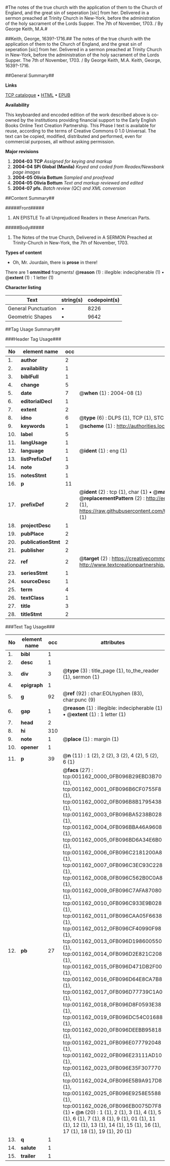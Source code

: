 #The notes of the true church with the application of them to the Church of England, and the great sin of seperation [sic] from her. Delivered in a sermon preached at Trinity Church in New-York, before the administration of the holy sacrament of the Lords Supper. The 7th of November, 1703. / By George Keith, M.A.#

##Keith, George, 1639?-1716.##
The notes of the true church with the application of them to the Church of England, and the great sin of seperation [sic] from her. Delivered in a sermon preached at Trinity Church in New-York, before the administration of the holy sacrament of the Lords Supper. The 7th of November, 1703. / By George Keith, M.A.
Keith, George, 1639?-1716.

##General Summary##

**Links**

[TCP catalogue](http://www.ota.ox.ac.uk/tcp/)  • 
[HTML](http://tei.it.ox.ac.uk/tcp/Texts-HTML/free/N00/N00968.html)  • 
[EPUB](http://tei.it.ox.ac.uk/tcp/Texts-EPUB/free/N00/N00968.epub)

**Availability**

This keyboarded and encoded edition of the
	       work described above is co-owned by the institutions
	       providing financial support to the Early English Books
	       Online Text Creation Partnership. This Phase I text is
	       available for reuse, according to the terms of Creative
	       Commons 0 1.0 Universal. The text can be copied,
	       modified, distributed and performed, even for
	       commercial purposes, all without asking permission.

**Major revisions**

1. __2004-03__ __TCP__ *Assigned for keying and markup*
1. __2004-04__ __SPi Global (Manila)__ *Keyed and coded from Readex/Newsbank page images*
1. __2004-05__ __Olivia Bottum__ *Sampled and proofread*
1. __2004-05__ __Olivia Bottum__ *Text and markup reviewed and edited*
1. __2004-07__ __pfs.__ *Batch review (QC) and XML conversion*

##Content Summary##

#####Front#####

1. AN EPISTLE To all Unprejudiced Readers in these American Parts.

#####Body#####

1. The Notes of the true Church, Delivered in A SERMON Preached at Trinity-Church in New-York, the 7th of November, 1703.

**Types of content**

  * Oh, Mr. Jourdain, there is **prose** in there!

There are 1 **ommitted** fragments! 
 @__reason__ (1) : illegible: indecipherable (1)  •  @__extent__ (1) : 1 letter (1)

**Character listing**


|Text|string(s)|codepoint(s)|
|---|---|---|
|General Punctuation|•|8226|
|Geometric Shapes|▪|9642|

##Tag Usage Summary##

###Header Tag Usage###

|No|element name|occ|attributes|
|---|---|---|---|
|1.|__author__|2||
|2.|__availability__|1||
|3.|__biblFull__|1||
|4.|__change__|5||
|5.|__date__|7| @__when__ (1) : 2004-08 (1)|
|6.|__editorialDecl__|1||
|7.|__extent__|2||
|8.|__idno__|6| @__type__ (6) : DLPS (1), TCP (1), STC (1), NOTIS (1), IMAGE-SET (1), EVANS-CITATION (1)|
|9.|__keywords__|1| @__scheme__ (1) : http://authorities.loc.gov/ (1)|
|10.|__label__|5||
|11.|__langUsage__|1||
|12.|__language__|1| @__ident__ (1) : eng (1)|
|13.|__listPrefixDef__|1||
|14.|__note__|3||
|15.|__notesStmt__|1||
|16.|__p__|11||
|17.|__prefixDef__|2| @__ident__ (2) : tcp (1), char (1)  •  @__matchPattern__ (2) : ([0-9\-]+):([0-9IVX]+) (1), (.+) (1)  •  @__replacementPattern__ (2) : http://eebo.chadwyck.com/downloadtiff?vid=$1&page=$2 (1), https://raw.githubusercontent.com/textcreationpartnership/Texts/master/tcpchars.xml#$1 (1)|
|18.|__projectDesc__|1||
|19.|__pubPlace__|2||
|20.|__publicationStmt__|2||
|21.|__publisher__|2||
|22.|__ref__|2| @__target__ (2) : https://creativecommons.org/publicdomain/zero/1.0/ (1), http://www.textcreationpartnership.org/docs/. (1)|
|23.|__seriesStmt__|1||
|24.|__sourceDesc__|1||
|25.|__term__|4||
|26.|__textClass__|1||
|27.|__title__|3||
|28.|__titleStmt__|2||


###Text Tag Usage###

|No|element name|occ|attributes|
|---|---|---|---|
|1.|__bibl__|1||
|2.|__desc__|1||
|3.|__div__|3| @__type__ (3) : title_page (1), to_the_reader (1), sermon (1)|
|4.|__epigraph__|1||
|5.|__g__|92| @__ref__ (92) : char:EOLhyphen (83), char:punc (9)|
|6.|__gap__|1| @__reason__ (1) : illegible: indecipherable (1)  •  @__extent__ (1) : 1 letter (1)|
|7.|__head__|2||
|8.|__hi__|310||
|9.|__note__|1| @__place__ (1) : margin (1)|
|10.|__opener__|1||
|11.|__p__|39| @__n__ (11) : 1 (2), 2 (2), 3 (2), 4 (2), 5 (2), 6 (1)|
|12.|__pb__|27| @__facs__ (27) : tcp:001162_0000_0FB096B29EBD3B70 (1), tcp:001162_0001_0FB096B6CF0755F8 (1), tcp:001162_0002_0FB096B8B1795438 (1), tcp:001162_0003_0FB096BA5238B028 (1), tcp:001162_0004_0FB096BBA46A9608 (1), tcp:001162_0005_0FB096BD6A34E6B0 (1), tcp:001162_0006_0FB096C2181200A8 (1), tcp:001162_0007_0FB096C3EC93C228 (1), tcp:001162_0008_0FB096C562B0C0A8 (1), tcp:001162_0009_0FB096C7AFA87080 (1), tcp:001162_0010_0FB096C933E9B028 (1), tcp:001162_0011_0FB096CAA05F6638 (1), tcp:001162_0012_0FB096CF40990F98 (1), tcp:001162_0013_0FB096D198600550 (1), tcp:001162_0014_0FB096D2E821C208 (1), tcp:001162_0015_0FB096D471DB2F00 (1), tcp:001162_0016_0FB096D64E8CA7B8 (1), tcp:001162_0017_0FB096D77739C1A0 (1), tcp:001162_0018_0FB096D8F0593E38 (1), tcp:001162_0019_0FB096DC54C01688 (1), tcp:001162_0020_0FB096DEEBB95818 (1), tcp:001162_0021_0FB096E077792048 (1), tcp:001162_0022_0FB096E23111AD10 (1), tcp:001162_0023_0FB096E35F307770 (1), tcp:001162_0024_0FB096E5B9A917D8 (1), tcp:001162_0025_0FB096E9258E5588 (1), tcp:001162_0026_0FB096EB0075D7F8 (1)  •  @__n__ (20) : 1 (1), 2 (1), 3 (1), 4 (1), 5 (1), 6 (1), 7 (1), 8 (1), 9 (1), 01 (1), 11 (1), 12 (1), 13 (1), 14 (1), 15 (1), 16 (1), 17 (1), 18 (1), 19 (1), 20 (1)|
|13.|__q__|1||
|14.|__salute__|1||
|15.|__trailer__|1||
